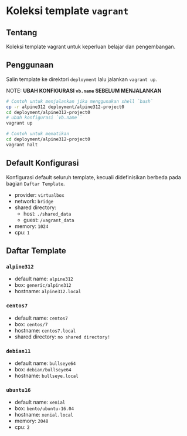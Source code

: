 # Koleksi template `vagrant` 

## Tentang
Koleksi template vagrant untuk keperluan belajar dan pengembangan.

## Penggunaan
Salin template ke direktori `deployment` lalu jalankan `vagrant up`.

NOTE: **UBAH KONFIGURASI `vb.name` SEBELUM MENJALANKAN**
```bash
# Contoh untuk menjalankan jika menggunakan shell `bash`
cp -r alpine312 deployment/alpine312-project0
cd deployment/alpine312-project0
# ubah konfigurasi `vb.name``
vagrant up

# Contoh untuk mematikan
cd deployment/alpine312-project0
vagrant halt
```

## Default Konfigurasi
Konfigurasi default seluruh template, kecuali didefinisikan berbeda pada bagian `Daftar Template`.

* provider: `virtualbox`
* network: `bridge`
* shared directory:
    * host: `./shared_data` 
    * guest: `/vagrant_data`
* memory: `1024`
* cpu: `1`

## Daftar Template

### `alpine312`

* default name: `alpine312`
* box: `generic/alpine312`
* hostname: `alpine312.local`

### `centos7`

* default name: `centos7`
* box: `centos/7`
* hostname: `centos7.local`
* shared directory: `no shared directory!`

### `debian11`

* default name: `bullseye64`
* box: `debian/bullseye64`
* hostname: `bullseye.local`

### `ubuntu16`

* default name: `xenial`
* box: `bento/ubuntu-16.04`
* hostname: `xenial.local`
* memory: `2048`
* cpu: `2`